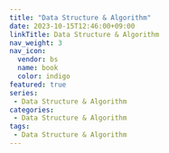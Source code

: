 ```yaml
---
title: "Data Structure & Algorithm"
date: 2023-10-15T12:46:00+09:00
linkTitle: Data Structure & Algorithm
nav_weight: 3
nav_icon:
  vendor: bs
  name: book
  color: indigo
featured: true
series: 
 - Data Structure & Algorithm
categories:
 - Data Structure & Algorithm
tags:
 - Data Structure & Algorithm
---
```

